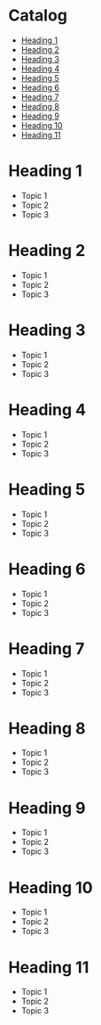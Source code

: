 # Catalog
* [Heading 1](#Heading-1)
* [Heading 2](#Heading-2)
* [Heading 3](#Heading-3)
* [Heading 4](#Heading-4)
* [Heading 5](#Heading-5)
* [Heading 6](#Heading-6)
* [Heading 7](#Heading-7)
* [Heading 8](#Heading-8)
* [Heading 9](#Heading-9)
* [Heading 10](#Heading-10)
* [Heading 11](#Heading-11)

# Heading 1
* Topic 1
* Topic 2
* Topic 3

# Heading 2
* Topic 1
* Topic 2
* Topic 3

# Heading 3
* Topic 1
* Topic 2
* Topic 3

# Heading 4
* Topic 1
* Topic 2
* Topic 3

# Heading 5
* Topic 1
* Topic 2
* Topic 3

# Heading 6
* Topic 1
* Topic 2
* Topic 3

# Heading 7
* Topic 1
* Topic 2
* Topic 3

# Heading 8
* Topic 1
* Topic 2
* Topic 3

# Heading 9
* Topic 1
* Topic 2
* Topic 3

# Heading 10
* Topic 1
* Topic 2
* Topic 3

# Heading 11
* Topic 1
* Topic 2
* Topic 3
